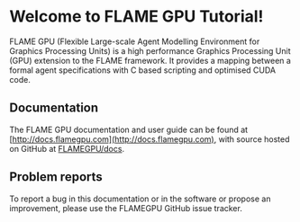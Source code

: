 # Welcome to FLAME GPU Tutorial!

FLAME GPU (Flexible Large-scale Agent Modelling Environment for Graphics Processing Units) is a high performance Graphics Processing Unit (GPU) extension to the FLAME framework. It provides a mapping between a formal agent specifications with C based scripting and optimised CUDA code.

## Documentation

The FLAME GPU documentation and user guide can be found at [http://docs.flamegpu.com](http://docs.flamegpu.com), with source hosted on GitHub at [FLAMEGPU/docs](https://github.com/FLAMEGPU/docs).


## Problem reports

To report a bug in this documentation or in the software or propose an improvement, please use the FLAMEGPU GitHub issue tracker.
